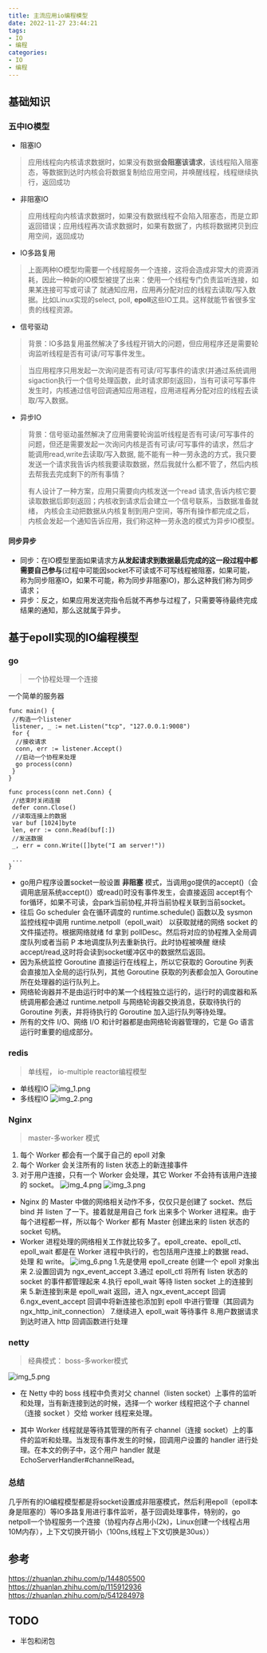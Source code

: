 ```yaml
---
title: 主流应用io编程模型
date: 2022-11-27 23:44:21
tags:
- IO
- 编程
categories:
- IO
- 编程
---
```

## 基础知识
### 五中IO模型
* 阻塞IO
> 应用线程向内核请求数据时，如果没有数据**会阻塞该请求**，该线程陷入阻塞态，等数据到达时内核会将数据复制给应用空间，并唤醒线程，线程继续执行，返回成功
* 非阻塞IO
> 应用线程向内核请求数据时，如果没有数据线程不会陷入阻塞态，而是立即返回错误；应用线程再次请求数据时，如果有数据了，内核将数据拷贝到应用空间，返回成功
* IO多路复用
> 上面两种IO模型均需要一个线程服务一个连接，这将会造成非常大的资源消耗，因此一种新的IO模型被提了出来：使用一个线程专门负责监听连接，如果某连接可写或可读了
就通知应用，应用再分配对应的线程去读取/写入数据。比如Linux实现的select, poll, **epoll**这些IO工具。这样就能节省很多宝贵的线程资源。
* 信号驱动
> 背景：IO多路复用虽然解决了多线程开销大的问题，但应用程序还是需要轮询监听线程是否有可读/可写事件发生。
<!-- more -->
>当应用程序只用发起一次询问是否有可读/可写事件的请求(并通过系统调用sigaction执行一个信号处理函数，此时请求即刻返回)，当有可读可写事件发生时，内核通过信号回调通知应用进程，应用进程再分配对应的线程去读取/写入数据。
* 异步IO
> 背景：信号驱动虽然解决了应用需要轮询监听线程是否有可读/可写事件的问题，但还是需要发起一次询问内核是否有可读/可写事件的请求，然后才能调用read,write去读取/写入数据,
> 能不能有一种一劳永逸的方式，我只要发送一个请求我告诉内核我要读取数据，然后我就什么都不管了，然后内核去帮我去完成剩下的所有事情？
> 
> 有人设计了一种方案，应用只需要向内核发送一个read 请求,告诉内核它要读取数据后即刻返回；内核收到请求后会建立一个信号联系，当数据准备就绪，
> 内核会主动把数据从内核复制到用户空间，等所有操作都完成之后，内核会发起一个通知告诉应用，我们称这种一劳永逸的模式为异步IO模型。


#### 同步异步
* 同步：在IO模型里面如果请求方**从发起请求到数据最后完成的这一段过程中都需要自己参与**(过程中可能因socket不可读或不可写线程被阻塞，如果可能，称为同步阻塞IO，如果不可能，称为同步非阻塞IO)，那么这种我们称为同步请求；
* 异步：反之，如果应用发送完指令后就不再参与过程了，只需要等待最终完成结果的通知，那么这就属于异步。

## 基于epoll实现的IO编程模型
### go 
> 一个协程处理一个连接

一个简单的服务器
```azure
func main() {
 //构造一个listener
 listener, _ := net.Listen("tcp", "127.0.0.1:9008")
 for {
  //接收请求
  conn, err := listener.Accept()
  //启动一个协程来处理
  go process(conn)
 }
}

func process(conn net.Conn) {
 //结束时关闭连接
 defer conn.Close()
 //读取连接上的数据
 var buf [1024]byte
 len, err := conn.Read(buf[:])
 //发送数据
 _, err = conn.Write([]byte("I am server!"))

 ...
}
```
* go用户程序设置socket一般设置 **非阻塞** 模式，当调用go提供的accept()（会调用底层系统accept()）或read()时没有事件发生，会直接返回
  accept有个for循环，如果不可读，会park当前协程,并将当前协程关联到当前socket。
* 往后 Go scheduler 会在循环调度的 runtime.schedule() 函数以及 sysmon 监控线程中调用
  runtime.netpoll（epoll_wait） 以获取就绪的网络 socket 的文件描述符。根据网络就绪 fd 拿到 pollDesc。然后将对应的协程推入全局调度队列或者当前 P 本地调度队列去重新执行。此时协程被唤醒
  继续accept/read,这时将会读到socket缓冲区中的数据然后返回。
* 因为系统监控 Goroutine 直接运行在线程上，所以它获取的 Goroutine 列表会直接加入全局的运行队列，其他 Goroutine 获取的列表都会加入 Goroutine 所在处理器的运行队列上。
* 网络轮询器并不是由运行时中的某一个线程独立运行的，运行时的调度器和系统调用都会通过 runtime.netpoll 与网络轮询器交换消息，获取待执行的 Goroutine 列表，并将待执行的 Goroutine 加入运行队列等待处理。
* 所有的文件 I/O、网络 I/O 和计时器都是由网络轮询器管理的，它是 Go 语言运行时重要的组成部分。

### redis 
> 单线程， io-multiple reactor编程模型
* 单线程IO
![img_1.png](/images/io_code_model/img_1.png)
* 多线程IO
![img_2.png](/images/io_code_model/img_2.png)



### Nginx
> master-多worker 模式

1. 每个 Worker 都会有一个属于自己的 epoll 对象
2. 每个 Worker 会关注所有的 listen 状态上的新连接事件
3. 对于用户连接，只有一个 Worker 会处理，其它 Worker 不会持有该用户连接的 socket。
![img_4.png](/images/io_code_model/img_4.png)
![img_3.png](/images/io_code_model/img_3.png)
* Nginx 的 Master 中做的网络相关动作不多，仅仅只是创建了 socket、然后 bind 并 listen 了一下。接着就是用自己 fork 出来多个 Worker 进程来。由于每个进程都一样，所以每个 Worker 都有 Master 创建出来的 listen 状态的 socket 句柄。
* Worker 进程处理的网络相关工作就比较多了。epoll_create、epoll_ctl、epoll_wait 都是在 Worker 进程中执行的，也包括用户连接上的数据 read、处理 和 write。
![img_6.png](/images/io_code_model/img_6.png)
1.先是使用 epoll_create 创建一个 epoll 对象出来
2.设置回调为 ngx_event_accept
3.通过 epoll_ctl 将所有 listen 状态的 socket 的事件都管理起来
4.执行 epoll_wait 等待 listen socket 上的连接到来
5.新连接到来是 epoll_wait 返回，进入 ngx_event_accept 回调
6.ngx_event_accept 回调中将新连接也添加到 epoll 中进行管理（其回调为ngx_http_init_connection）
7.继续进入 epoll_wait 等待事件
8.用户数据请求到达时进入 http 回调函数进行处理



### netty
> 经典模式： boss-多worker模式

 ![img_5.png](/images/io_code_model/img_5.png)
* 在 Netty 中的 boss 线程中负责对父 channel（listen socket）上事件的监听和处理，当有新连接到达的时候，选择一个 worker 线程把这个子 channel（连接 socket ）交给 worker 线程来处理。

* 其中 Worker 线程就是等待其管理的所有子 channel（连接 socket）上的事件的监听和处理。当发现有事件发生的时候，回调用户设置的 handler 进行处理。在本文的例子中，这个用户 handler 就是 EchoServerHandler#channelRead。

### 总结
几乎所有的IO编程模型都是将socket设置成非阻塞模式，然后利用epoll（epoll本身是阻塞的）等IO多路复用进行事件监听，基于回调处理事件，特别的，go netpoll一个协程服务一个连接（协程内存占用小(2k)，Linux创建一个线程占用10M内存），上下文切换开销小（100ns,线程上下文切换是30us））

## 参考
https://zhuanlan.zhihu.com/p/144805500
https://zhuanlan.zhihu.com/p/115912936
https://zhuanlan.zhihu.com/p/541284978

## TODO

* 半包和闭包